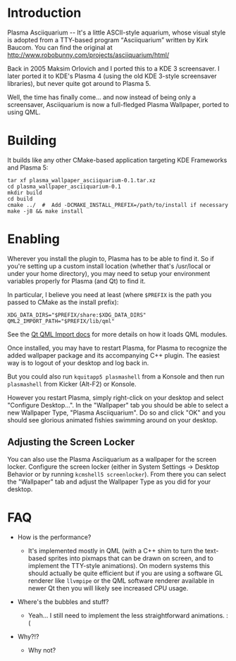 # Introduction

Plasma Asciiquarium -- It's a little ASCII-style aquarium, whose visual style
is adopted from a TTY-based program <q>Asciiquarium</q> written by Kirk Baucom.
You can find the original at
http://www.robobunny.com/projects/asciiquarium/html/

Back in 2005 Maksim Orlovich and I ported this to a KDE 3 screensaver.  I later
ported it to KDE's Plasma 4 (using the old KDE 3-style screensaver libraries),
but never quite got around to Plasma 5.

Well, the time has finally come... and now instead of being only a screensaver,
Asciiquarium is now a full-fledged Plasma Wallpaper, ported to using QML.

# Building

It builds like any other CMake-based application targeting KDE Frameworks and
Plasma 5:

    tar xf plasma_wallpaper_asciiquarium-0.1.tar.xz
    cd plasma_wallpaper_asciiquarium-0.1
    mkdir build
    cd build
    cmake ../  #  Add -DCMAKE_INSTALL_PREFIX=/path/to/install if necessary
    make -j8 && make install

# Enabling

Wherever you install the plugin to, Plasma has to be able to find it.  So if you're setting up
a custom install location (whether that's /usr/local or under your home directory), you may need
to setup your environment variables properly for Plasma (and Qt) to find it.

In particular, I believe you need at least (where `$PREFIX` is the path you
passed to CMake as the install prefix):

    XDG_DATA_DIRS="$PREFIX/share:$XDG_DATA_DIRS"
    QML2_IMPORT_PATH="$PREFIX/lib/qml"

See the [Qt QML Import docs](http://doc.qt.io/qt-5/qtqml-syntax-imports.html)
for more details on how it loads QML modules.

Once installed, you may have to restart Plasma, for Plasma to recognize the
added wallpaper package and its accompanying C++ plugin.  The easiest way is to
logout of your desktop and log back in.

But you could also run `kquitapp5 plasmashell` from a Konsole and then run
`plasmashell` from Kicker (Alt-F2) or Konsole.

However you restart Plasma, simply right-click on your desktop and select
"Configure Desktop...".  In the "Wallpaper" tab you should be able to select a
new Wallpaper Type, "Plasma Asciiquarium".  Do so and click "OK" and you should
see glorious animated fishies swimming around on your desktop.

## Adjusting the Screen Locker

You can also use the Plasma Asciiquarium as a wallpaper for the screen locker.
Configure the screen locker (either in System Settings -> Desktop Behavior or
by running `kcmshell5 screenlocker`).  From there you can select the "Wallpaper"
tab and adjust the Wallpaper Type as you did for your desktop.

# FAQ

- How is the performance?
    - It's implemented mostly in QML (with a C++ shim to turn the text-based
      sprites into pixmaps that can be drawn on screen, and to implement the
      TTY-style animations).  On modern systems this should actually be quite
      efficient but if you are using a software GL renderer like `llvmpipe` or
      the QML software renderer available in newer Qt then you will likely see
      increased CPU usage.

- Where's the bubbles and stuff?
    - Yeah... I still need to implement the less straightforward animations. :(

- Why?!?
    - Why not?
